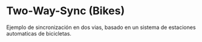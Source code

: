 # Two-Way-Sync (Bikes)
Ejemplo de sincronización en dos vias, basado en un sistema de estaciones automaticas de bicicletas.

